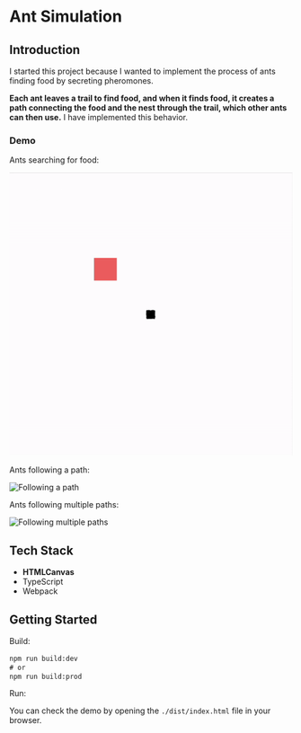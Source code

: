 # Ant Simulation

## Introduction

I started this project because I wanted to implement the process of ants finding food by secreting pheromones.

**Each ant leaves a trail to find food, and when it finds food, it creates a path connecting the food and the nest through the trail, which other ants can then use.** I have implemented this behavior.

### Demo

Ants searching for food:

![Searching for food](https://github.com/iai6203/ant-simulation/blob/main/docs/assets/path-find.gif?raw=true)

Ants following a path:

![Following a path](https://github.com/iai6203/ant-simulation/blob/main/docs/assets/path-follow.gif?raw=true)

Ants following multiple paths:

![Following multiple paths](https://github.com/iai6203/ant-simulation/blob/main/docs/assets/multiple-path.gif?raw=true)

## Tech Stack

- **HTMLCanvas**
- TypeScript
- Webpack

## Getting Started

Build:

 ```shell
 npm run build:dev
 # or
 npm run build:prod
 ```

Run:

You can check the demo by opening the `./dist/index.html` file in your browser.
